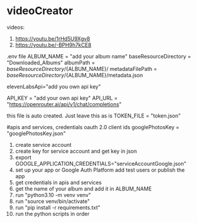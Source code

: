 # videoCreator
videos:
1. https://youtu.be/1rHd5U9Xgv8
2. https://youtu.be/-BPH9h7kCE8

.env file
ALBUM_NAME = "add your album name"
baseResourceDirectory = "Downloaded_Albums"
albumPath = ${baseResourceDirectory}/${ALBUM_NAME}/
metadataFilePath = ${baseResourceDirectory}/${ALBUM_NAME}/metadata.json

elevenLabsApi="add you own api key"

API_KEY = "add your own api key"
API_URL = "https://openrouter.ai/api/v1/chat/completions"

this file is auto created. Just leave this as is
TOKEN_FILE = "token.json"

#apis and services, credentials oauth 2.0 client ids
googlePhotosKey = "googlePhotosKey.json"




1. create service account  
2. create key for service account and get key in json
3. export GOOGLE_APPLICATION_CREDENTIALS="serviceAccountGoogle.json"
4. set up your app or Google Auth Platform add test users or publish the app
5. get credentials in apis and services
6. get the name of your album and add it in ALBUM_NAME
7. run "python3.10 -m venv venv"
8. run "source venv/bin/activate"
9. run "pip install -r requirements.txt"
10. run the python scripts in order
